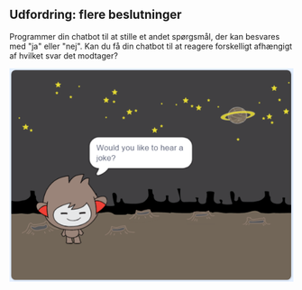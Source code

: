 ## Udfordring: flere beslutninger

Programmer din chatbot til at stille et andet spørgsmål, der kan besvares med "ja" eller "nej". Kan du få din chatbot til at reagere forskelligt afhængigt af hvilket svar det modtager?

![screenshot](images/chatbot-joke.png)